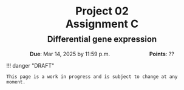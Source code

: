 <h1 style="margin-bottom: 0.4em; text-align: center;">
    <b>Project 02</b><br>
    Assignment C
</h1>
<h2 style="margin-top: 0.0em; text-align: center;">
    Differential gene expression
</h2>

<p style="text-align: center;">
    <object hspace="50">
        <strong>Due</strong></a>: Mar 14, 2025 by 11:59 p.m.
    </object>
    <object hspace="50">
        <strong>Points</strong></a>: ??
    </object>
</p>

!!! danger "DRAFT"

    This page is a work in progress and is subject to change at any moment.

